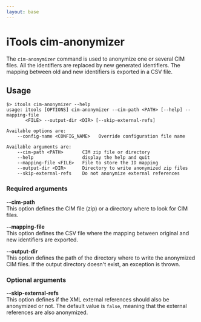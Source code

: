 ```yaml
---
layout: base
---
```


# iTools cim-anonymizer

The `cim-anonymizer` command is used to anonymize one or several CIM files. All the identifiers are replaced by new generated identifiers. The mapping between old and new identifiers is exported in a CSV file.

## Usage
```
$> itools cim-anonymizer --help
usage: itools [OPTIONS] cim-anonymizer --cim-path <PATH> [--help] --mapping-file
       <FILE> --output-dir <DIR> [--skip-external-refs]

Available options are:
    --config-name <CONFIG_NAME>   Override configuration file name

Available arguments are:
    --cim-path <PATH>       CIM zip file or directory
    --help                  display the help and quit
    --mapping-file <FILE>   File to store the ID mapping
    --output-dir <DIR>      Directory to write anonymized zip files
    --skip-external-refs    Do not anonymize external references
```

### Required arguments

**\-\-cim-path**  
This option defines the CIM file (zip) or a directory where to look for CIM files. 

**\-\-mapping-file**  
This option defines the CSV file where the mapping between original and new identifiers are exported. 

**\-\-output-dir**  
This option defines the path of the directory where to write the anonymized CIM files. If the output directory doesn't exist, an exception is thrown.

### Optional arguments

**\-\-skip-external-refs**  
This option defines if the XML external references should also be anonymized or not. The default value is `false`, meaning that the external references are also anonymized.
